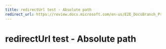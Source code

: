 ```yaml
---
title: redirectUrl test - Absolute path
redirect_url: https://review.docs.microsoft.com/en-us/E2E_DocsBranch_Prod_Dynamic/index?branch=redirectSpecialUrl
---
```



# redirectUrl test - Absolute path
 
